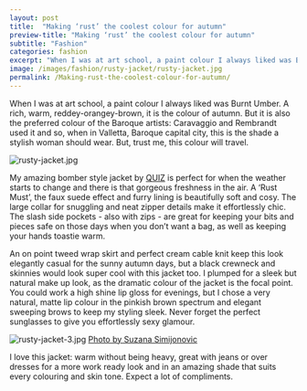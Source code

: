 ```yaml
---
layout: post
title:  "Making ‘rust’ the coolest colour for autumn"
preview-title: "Making ‘rust’ the coolest colour for autumn"
subtitle: "Fashion"
categories: fashion
excerpt: "When I was at art school, a paint colour I always liked was Burnt Umber.  A rich, warm, reddey-orangey-brown, it is the colour of autumn" 
image: /images/fashion/rusty-jacket/rusty-jacket.jpg
permalink: /Making-rust-the-coolest-colour-for-autumn/
---
```

When I was at art school, a paint colour I always liked was Burnt Umber.  A rich, warm, reddey-orangey-brown, it is the colour of autumn. But it is also the preferred colour of the Baroque artists: Caravaggio and Rembrandt used it and so, when in Valletta, Baroque capital city, this is the shade a stylish woman should wear. But, trust me, this colour will travel.

<img src="{{ '/images/fashion/rusty-jacket/rusty-jacket.jpg' | prepend: SourceUrl }}" alt="rusty-jacket.jpg">

My amazing bomber style jacket by <a href="https://www.quizclothing.co.uk/" target="_blank">QUIZ</a> is perfect for when the weather starts to change and there is that gorgeous freshness in the air. A ‘Rust Must’, the faux suede effect and furry lining is beautifully soft and cosy. The large collar for snuggling and neat zipper details make it effortlessly chic. The slash side pockets - also with zips - are great for keeping your bits and pieces safe on those days when you don’t want a bag, as well as keeping your hands toastie warm.

<div class="row no-gutters">
    <div class="col-md-6 col-sm-12">
        <div class="post-left-image" style="background: url(../images/fashion/rusty-jacket/rusty-jacket-1.jpg) no-repeat; background-size: cover; margin-right: 0.5rem; max-height: 630px !important"></div>
    </div>
    <div class="col-md-6 col-sm-12">
        <div class="post-right-image" style="background: url(../images/fashion/rusty-jacket/rusty-jacket-2.jpg) no-repeat; background-size: cover; margin-left: 0.5rem; max-height: 630px !important"></div>
    </div>
</div>

An on point tweed wrap skirt and perfect cream cable knit keep this look elegantly casual for the sunny autumn days, but a black crewneck and skinnies would look super cool with this jacket too. I plumped for a sleek but natural make up look, as the dramatic colour of the jacket is the focal point. You could work a high shine lip gloss for evenings, but I chose a very natural, matte lip colour in the pinkish brown spectrum and elegant sweeping brows to keep my styling sleek. Never forget the perfect sunglasses to give you effortlessly sexy glamour. 

<img src="{{ '/images/fashion/rusty-jacket/rusty-jacket-3.jpg' | prepend: SourceUrl }}" alt="rusty-jacket-3.jpg">
<a href="https://www.instagram.com/suzypap_/" target="_blank">Photo by Suzana Simijonovic</a>

I love this jacket: warm without being heavy, great with jeans or over dresses for a more work ready look and in an amazing shade that suits every colouring and skin tone. Expect a lot of compliments.


